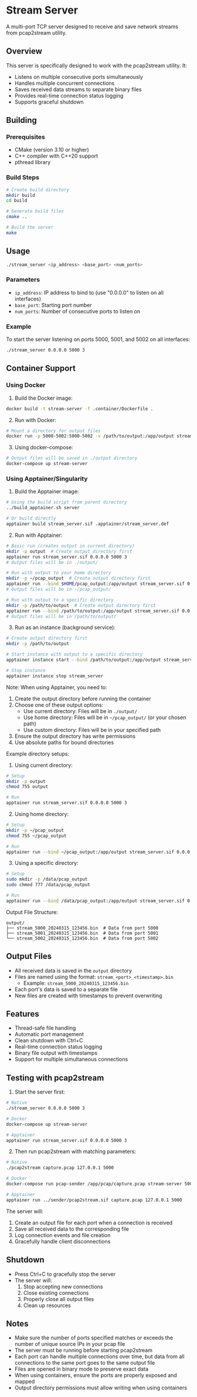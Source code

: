 # Stream Server

A multi-port TCP server designed to receive and save network streams from pcap2stream utility.

## Overview

This server is specifically designed to work with the pcap2stream utility. It:
- Listens on multiple consecutive ports simultaneously
- Handles multiple concurrent connections
- Saves received data streams to separate binary files
- Provides real-time connection status logging
- Supports graceful shutdown

## Building

### Prerequisites

- CMake (version 3.10 or higher)
- C++ compiler with C++20 support
- pthread library

### Build Steps

```bash
# Create build directory
mkdir build
cd build

# Generate build files
cmake ..

# Build the server
make
```

## Usage

```bash
./stream_server <ip_address> <base_port> <num_ports>
```

### Parameters

- `ip_address`: IP address to bind to (use "0.0.0.0" to listen on all interfaces)
- `base_port`: Starting port number
- `num_ports`: Number of consecutive ports to listen on

### Example

To start the server listening on ports 5000, 5001, and 5002 on all interfaces:
```bash
./stream_server 0.0.0.0 5000 3
```

## Container Support

### Using Docker

1. Build the Docker image:
```bash
docker build -t stream-server -f .container/Dockerfile .
```

2. Run with Docker:
```bash
# Mount a directory for output files
docker run -p 5000-5002:5000-5002 -v /path/to/output:/app/output stream-server 0.0.0.0 5000 3
```

3. Using docker-compose:
```bash
# Output files will be saved in ./output directory
docker-compose up stream-server
```

### Using Apptainer/Singularity

1. Build the Apptainer image:
```bash
# Using the build script from parent directory
../build_apptainer.sh server

# Or build directly
apptainer build stream_server.sif .apptainer/stream_server.def
```

2. Run with Apptainer:
```bash
# Basic run (creates output in current directory)
mkdir -p output  # Create output directory first
apptainer run stream_server.sif 0.0.0.0 5000 3
# Output files will be in ./output/

# Run with output to your home directory
mkdir -p ~/pcap_output  # Create output directory first
apptainer run --bind $HOME/pcap_output:/app/output stream_server.sif 0.0.0.0 5000 3
# Output files will be in ~/pcap_output/

# Run with output to a specific directory
mkdir -p /path/to/output  # Create output directory first
apptainer run --bind /path/to/output:/app/output stream_server.sif 0.0.0.0 5000 3
# Output files will be in /path/to/output/
```

3. Run as an instance (background service):
```bash
# Create output directory first
mkdir -p /path/to/output

# Start instance with output to a specific directory
apptainer instance start --bind /path/to/output:/app/output stream_server.sif stream_server

# Stop instance
apptainer instance stop stream_server
```

Note: When using Apptainer, you need to:
1. Create the output directory before running the container
2. Choose one of these output options:
   - Use current directory: Files will be in `./output/`
   - Use home directory: Files will be in `~/pcap_output/` (or your chosen path)
   - Use custom directory: Files will be in your specified path
3. Ensure the output directory has write permissions
4. Use absolute paths for bound directories

Example directory setups:

1. Using current directory:
```bash
# Setup
mkdir -p output
chmod 755 output

# Run
apptainer run stream_server.sif 0.0.0.0 5000 3
```

2. Using home directory:
```bash
# Setup
mkdir -p ~/pcap_output
chmod 755 ~/pcap_output

# Run
apptainer run --bind ~/pcap_output:/app/output stream_server.sif 0.0.0.0 5000 3
```

3. Using a specific directory:
```bash
# Setup
sudo mkdir -p /data/pcap_output
sudo chmod 777 /data/pcap_output

# Run
apptainer run --bind /data/pcap_output:/app/output stream_server.sif 0.0.0.0 5000 3
```

Output File Structure:
```
output/
├── stream_5000_20240315_123456.bin  # Data from port 5000
├── stream_5001_20240315_123456.bin  # Data from port 5001
└── stream_5002_20240315_123456.bin  # Data from port 5002
```

## Output Files

- All received data is saved in the `output` directory
- Files are named using the format: `stream_<port>_<timestamp>.bin`
  - Example: `stream_5000_20240315_123456.bin`
- Each port's data is saved to a separate file
- New files are created with timestamps to prevent overwriting

## Features

- Thread-safe file handling
- Automatic port management
- Clean shutdown with Ctrl+C
- Real-time connection status logging
- Binary file output with timestamps
- Support for multiple simultaneous connections

## Testing with pcap2stream

1. Start the server first:
```bash
# Native
./stream_server 0.0.0.0 5000 3

# Docker
docker-compose up stream-server

# Apptainer
apptainer run stream_server.sif 0.0.0.0 5000 3
```

2. Then run pcap2stream with matching parameters:
```bash
# Native
./pcap2stream capture.pcap 127.0.0.1 5000

# Docker
docker-compose run pcap-sender /app/pcap/capture.pcap stream-server 5000

# Apptainer
apptainer run ../sender/pcap2stream.sif capture.pcap 127.0.0.1 5000
```

The server will:
1. Create an output file for each port when a connection is received
2. Save all received data to the corresponding file
3. Log connection events and file creation
4. Gracefully handle client disconnections

## Shutdown

- Press Ctrl+C to gracefully stop the server
- The server will:
  1. Stop accepting new connections
  2. Close existing connections
  3. Properly close all output files
  4. Clean up resources

## Notes

- Make sure the number of ports specified matches or exceeds the number of unique source IPs in your pcap file
- The server must be running before starting pcap2stream
- Each port can handle multiple connections over time, but data from all connections to the same port goes to the same output file
- Files are opened in binary mode to preserve exact data
- When using containers, ensure the ports are properly exposed and mapped
- Output directory permissions must allow writing when using containers